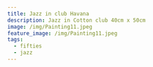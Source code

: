 ```yaml
---
title: Jazz in club Havana
description: Jazz in Cotton club 40cm x 50cm
image: /img/Painting11.jpeg
feature_image: /img/Painting11.jpeg
tags:
  - fifties
  - jazz
---
```


